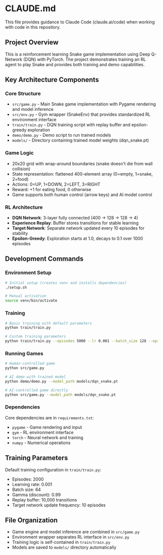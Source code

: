 # CLAUDE.md

This file provides guidance to Claude Code (claude.ai/code) when working with code in this repository.

## Project Overview

This is a reinforcement learning Snake game implementation using Deep Q-Network (DQN) with PyTorch. The project demonstrates training an RL agent to play Snake and provides both training and demo capabilities.

## Key Architecture Components

### Core Structure
- `src/game.py` - Main Snake game implementation with Pygame rendering and model inference
- `src/env.py` - Gym wrapper (SnakeEnv) that provides standardized RL environment interface
- `train/train.py` - DQN training script with replay buffer and epsilon-greedy exploration
- `demo/demo.py` - Demo script to run trained models
- `models/` - Directory containing trained model weights (dqn_snake.pt)

### Game Logic
- 20x20 grid with wrap-around boundaries (snake doesn't die from wall collision)
- State representation: flattened 400-element array (0=empty, 1=snake, 2=food)
- Actions: 0=UP, 1=DOWN, 2=LEFT, 3=RIGHT
- Reward: +1 for eating food, 0 otherwise
- Game supports both human control (arrow keys) and AI model control

### RL Architecture
- **DQN Network**: 3-layer fully connected (400 → 128 → 128 → 4)
- **Experience Replay**: Buffer stores transitions for stable learning
- **Target Network**: Separate network updated every 10 episodes for stability
- **Epsilon-Greedy**: Exploration starts at 1.0, decays to 0.1 over 1000 episodes

## Development Commands

### Environment Setup
```bash
# Initial setup (creates venv and installs dependencies)
./setup.sh

# Manual activation
source venv/bin/activate
```

### Training
```bash
# Basic training with default parameters
python train/train.py

# Custom training parameters
python train/train.py --episodes 5000 --lr 0.001 --batch_size 128 --epsilon_decay 2000
```

### Running Games
```bash
# Human-controlled game
python src/game.py

# AI demo with trained model
python demo/demo.py --model_path models/dqn_snake.pt

# AI-controlled game directly
python src/game.py --model_path models/dqn_snake.pt
```

### Dependencies
Core dependencies are in `requirements.txt`:
- `pygame` - Game rendering and input
- `gym` - RL environment interface
- `torch` - Neural network and training
- `numpy` - Numerical operations

## Training Parameters
Default training configuration in `train/train.py`:
- Episodes: 2000
- Learning rate: 0.001
- Batch size: 64
- Gamma (discount): 0.99
- Replay buffer: 10,000 transitions
- Target network update frequency: 10 episodes

## File Organization
- Game engine and model inference are combined in `src/game.py`
- Environment wrapper separates RL interface in `src/env.py`
- Training logic is self-contained in `train/train.py`
- Models are saved to `models/` directory automatically